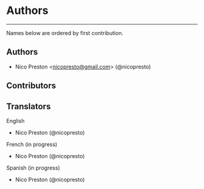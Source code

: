 # Authors

---

Names below are ordered by first contribution.

## Authors

* Nico Preston &lt;nicopresto@gmail.com&gt; \(@nicopresto\)

## Contributors

## Translators

English

* Nico Preston \(@nicopresto\)

French \(in progress\)

* Nico Preston \(@nicopresto\)

Spanish \(in progress\)

* Nico Preston \(@nicopresto\)





